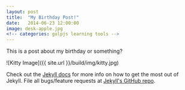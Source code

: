 ```yaml
---
layout: post
title:  "My Birthday Post!"
date:   2014-06-23 12:00:00
image: desk-apple.jpg
<!-- categories: gulpjs learning tools -->
---
```

This is a post about my birthday or something?

![Kitty Image]({{ site.url }}/build/img/kitty.jpg)


Check out the [Jekyll docs][jekyll] for more info on how to get the most out of Jekyll. File all bugs/feature requests at [Jekyll's GitHub repo][jekyll-gh].

[jekyll-gh]: https://github.com/jekyll/jekyll
[jekyll]:    http://jekyllrb.com
